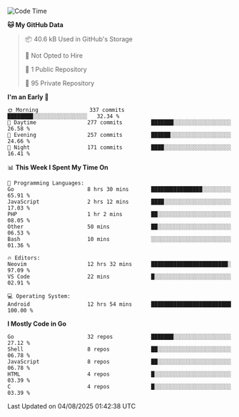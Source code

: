 
<!--START_SECTION:waka-->
![Code Time](http://img.shields.io/badge/Code%20Time-6%2C149%20hrs%2046%20mins-blue)

**🐱 My GitHub Data** 

> 📦 40.6 kB Used in GitHub's Storage 
 > 
> 🚫 Not Opted to Hire
 > 
> 📜 1 Public Repository 
 > 
> 🔑 95 Private Repository 
 > 
**I'm an Early 🐤** 

```text
🌞 Morning                337 commits         ████████░░░░░░░░░░░░░░░░░   32.34 % 
🌆 Daytime                277 commits         ███████░░░░░░░░░░░░░░░░░░   26.58 % 
🌃 Evening                257 commits         ██████░░░░░░░░░░░░░░░░░░░   24.66 % 
🌙 Night                  171 commits         ████░░░░░░░░░░░░░░░░░░░░░   16.41 % 
```


📊 **This Week I Spent My Time On** 

```text
💬 Programming Languages: 
Go                       8 hrs 30 mins       ████████████████░░░░░░░░░   65.91 % 
JavaScript               2 hrs 12 mins       ████░░░░░░░░░░░░░░░░░░░░░   17.03 % 
PHP                      1 hr 2 mins         ██░░░░░░░░░░░░░░░░░░░░░░░   08.05 % 
Other                    50 mins             ██░░░░░░░░░░░░░░░░░░░░░░░   06.53 % 
Bash                     10 mins             ░░░░░░░░░░░░░░░░░░░░░░░░░   01.36 % 

🔥 Editors: 
Neovim                   12 hrs 32 mins      ████████████████████████░   97.09 % 
VS Code                  22 mins             █░░░░░░░░░░░░░░░░░░░░░░░░   02.91 % 

💻 Operating System: 
Android                  12 hrs 54 mins      █████████████████████████   100.00 % 
```

**I Mostly Code in Go** 

```text
Go                       32 repos            ███████░░░░░░░░░░░░░░░░░░   27.12 % 
Shell                    8 repos             ██░░░░░░░░░░░░░░░░░░░░░░░   06.78 % 
JavaScript               8 repos             ██░░░░░░░░░░░░░░░░░░░░░░░   06.78 % 
HTML                     4 repos             █░░░░░░░░░░░░░░░░░░░░░░░░   03.39 % 
C                        4 repos             █░░░░░░░░░░░░░░░░░░░░░░░░   03.39 % 
```




 Last Updated on 04/08/2025 01:42:38 UTC
<!--END_SECTION:waka-->
